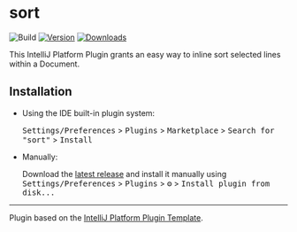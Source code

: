 # sort

![Build](https://github.com/D1sD3s/sort/workflows/Build/badge.svg)
[![Version](https://img.shields.io/jetbrains/plugin/v/com.github.d1sd3s.sort.svg)](https://plugins.jetbrains.com/plugin/com.github.d1sd3s.sort)
[![Downloads](https://img.shields.io/jetbrains/plugin/d/com.github.d1sd3s.sort.svg)](https://plugins.jetbrains.com/plugin/com.github.d1sd3s.sort)


<!-- Plugin description -->
This IntelliJ Platform Plugin grants an easy way to inline sort selected lines within a Document.
<!-- Plugin description end -->

## Installation

- Using the IDE built-in plugin system:
  
  <kbd>Settings/Preferences</kbd> > <kbd>Plugins</kbd> > <kbd>Marketplace</kbd> > <kbd>Search for "sort"</kbd> >
  <kbd>Install</kbd>
  
- Manually:

  Download the [latest release](https://github.com/D1sD3s/sort/releases/latest) and install it manually using
  <kbd>Settings/Preferences</kbd> > <kbd>Plugins</kbd> > <kbd>⚙️</kbd> > <kbd>Install plugin from disk...</kbd>


---
Plugin based on the [IntelliJ Platform Plugin Template][template].

[template]: https://github.com/JetBrains/intellij-platform-plugin-template
[docs:plugin-description]: https://plugins.jetbrains.com/docs/intellij/plugin-user-experience.html#plugin-description-and-presentation
